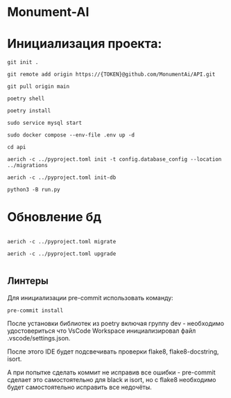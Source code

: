 # Monument-AI


# Инициализация проекта:

```
git init .

git remote add origin https://{TOKEN}@github.com/MonumentAi/API.git

git pull origin main

poetry shell

poetry install

sudo service mysql start

sudo docker compose --env-file .env up -d

cd api

aerich -c ../pyproject.toml init -t config.database_config --location ../migrations

aerich -c ../pyproject.toml init-db

python3 -B run.py

```

# Обновление бд 

```

aerich -c ../pyproject.toml migrate

aerich -c ../pyproject.toml upgrade


```

## Линтеры

Для инициализации pre-commit использовать команду:
```
pre-commit install
```

После установки библиотек из poetry включая группу dev - необходимо удостовериться что VsCode Workspace инициализировал файл .vscode/settings.json.

После этого IDE будет подсвечивать проверки flake8, flake8-docstring, isort.

А при попытке сделать коммит не исправив все ошибки - pre-commit сделает это самостоятельно для black и isort, но с flake8 необходимо будет самостоятельно исправить все недочёты.